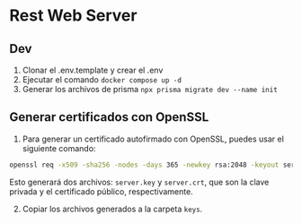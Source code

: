 # Rest Web Server

## Dev

1. Clonar el .env.template y crear el .env
2. Ejecutar el comando ```docker compose up -d```
3. Generar los archivos de prisma ```npx prisma migrate dev --name init```

## Generar certificados con OpenSSL

1. Para generar un certificado autofirmado con OpenSSL, puedes usar el siguiente comando:

```bash
openssl req -x509 -sha256 -nodes -days 365 -newkey rsa:2048 -keyout server.key -out server.crt
```

Esto generará dos archivos: `server.key` y `server.crt`, que son la clave privada y el certificado público, respectivamente.

2. Copiar los archivos generados a la carpeta `keys`.
